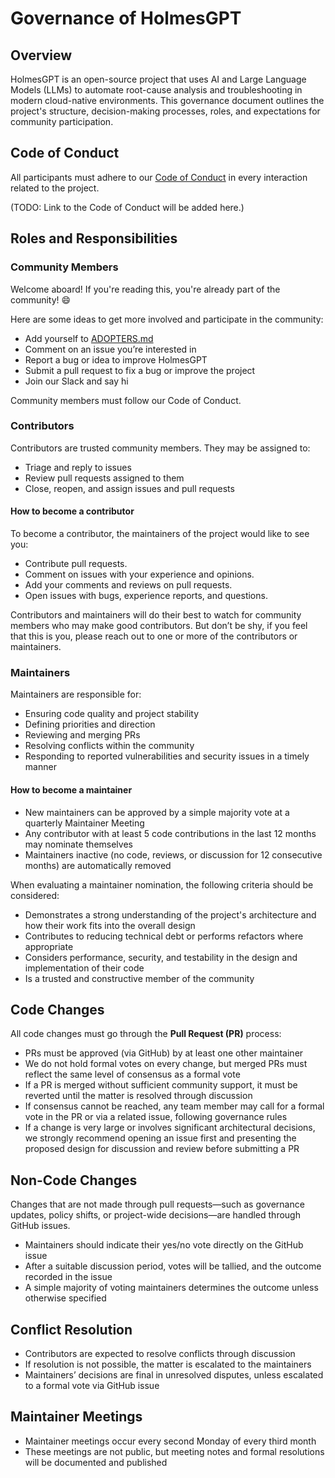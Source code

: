 # Governance of HolmesGPT

## Overview
HolmesGPT is an open-source project that uses AI and Large Language Models (LLMs) to automate root-cause analysis and troubleshooting in modern cloud-native environments. This governance document outlines the project's structure, decision-making processes, roles, and expectations
for community participation.

## Code of Conduct
All participants must adhere to our [Code of Conduct](#) in every interaction related to the project.

(TODO: Link to the Code of Conduct will be added here.)

## Roles and Responsibilities

### Community Members
Welcome aboard! If you're reading this, you're already part of the community! 😄

Here are some ideas to get more involved and participate in the community:
- Add yourself to [ADOPTERS.md](./ADOPTERS.md)
- Comment on an issue you’re interested in
- Report a bug or idea to improve HolmesGPT
- Submit a pull request to fix a bug or improve the project
- Join our Slack and say hi

Community members must follow our Code of Conduct.

### Contributors
Contributors are trusted community members. They may be assigned to:

- Triage and reply to issues
- Review pull requests assigned to them
- Close, reopen, and assign issues and pull requests

#### How to become a contributor
To become a contributor, the maintainers of the project would like to see you:

- Contribute pull requests.
- Comment on issues with your experience and opinions.
- Add your comments and reviews on pull requests.
- Open issues with bugs, experience reports, and questions.

Contributors and maintainers will do their best to watch for community members who may make good contributors. But don’t be shy, if you feel that this is you, please reach out to one or more of the contributors or maintainers.

### Maintainers
Maintainers are responsible for:
- Ensuring code quality and project stability
- Defining priorities and direction
- Reviewing and merging PRs
- Resolving conflicts within the community
- Responding to reported vulnerabilities and security issues in a timely manner

#### How to become a maintainer
- New maintainers can be approved by a simple majority vote at a quarterly Maintainer Meeting
- Any contributor with at least 5 code contributions in the last 12 months may nominate themselves
- Maintainers inactive (no code, reviews, or discussion for 12 consecutive months) are automatically removed

When evaluating a maintainer nomination, the following criteria should be considered:
- Demonstrates a strong understanding of the project's architecture and how their work fits into the overall design
- Contributes to reducing technical debt or performs refactors where appropriate
- Considers performance, security, and testability in the design and implementation of their code
- Is a trusted and constructive member of the community

## Code Changes
All code changes must go through the **Pull Request (PR)** process:

- PRs must be approved (via GitHub) by at least one other maintainer
- We do not hold formal votes on every change, but merged PRs must reflect the same level of consensus as a formal vote
- If a PR is merged without sufficient community support, it must be reverted until the matter is resolved through discussion
- If consensus cannot be reached, any team member may call for a formal vote in the PR or via a related issue, following governance rules
- If a change is very large or involves significant architectural decisions, we strongly recommend opening an issue first and presenting the proposed design for discussion and review before submitting a PR

## Non-Code Changes
Changes that are not made through pull requests—such as governance updates, policy shifts, or project-wide decisions—are handled through GitHub issues.

- Maintainers should indicate their yes/no vote directly on the GitHub issue
- After a suitable discussion period, votes will be tallied, and the outcome recorded in the issue
- A simple majority of voting maintainers determines the outcome unless otherwise specified

## Conflict Resolution
- Contributors are expected to resolve conflicts through discussion
- If resolution is not possible, the matter is escalated to the maintainers
- Maintainers’ decisions are final in unresolved disputes, unless escalated to a formal vote via GitHub issue

## Maintainer Meetings
- Maintainer meetings occur every second Monday of every third month
- These meetings are not public, but meeting notes and formal resolutions will be documented and published
